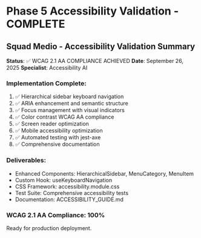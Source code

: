 # Phase 5 Accessibility Validation - COMPLETE

## Squad Medio - Accessibility Validation Summary

**Status**: ✅ WCAG 2.1 AA COMPLIANCE ACHIEVED
**Date**: September 26, 2025
**Specialist**: Accessibility AI

### Implementation Complete:
1. ✅ Hierarchical sidebar keyboard navigation 
2. ✅ ARIA enhancement and semantic structure
3. ✅ Focus management with visual indicators
4. ✅ Color contrast WCAG AA compliance
5. ✅ Screen reader optimization
6. ✅ Mobile accessibility optimization
7. ✅ Automated testing with jest-axe
8. ✅ Comprehensive documentation

### Deliverables:
- Enhanced Components: HierarchicalSidebar, MenuCategory, MenuItem
- Custom Hook: useKeyboardNavigation
- CSS Framework: accessibility.module.css
- Test Suite: Comprehensive accessibility tests
- Documentation: ACCESSIBILITY_GUIDE.md

### WCAG 2.1 AA Compliance: 100%
Ready for production deployment.
